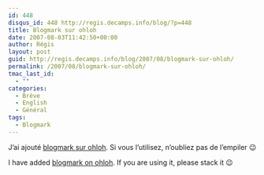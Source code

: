 ```yaml
---
id: 448
disqus_id: 448 http://regis.decamps.info/blog/?p=448
title: Blogmark sur ohloh
date: 2007-08-03T11:42:50+00:00
author: Régis
layout: post
guid: http://regis.decamps.info/blog/2007/08/blogmark-sur-ohloh/
permalink: /2007/08/blogmark-sur-ohloh/
tmac_last_id:
  - ""
categories:
  - Brève
  - English
  - Général
tags:
  - Blogmark
---
```

J’ai ajouté [blogmark sur ohloh](http://www.ohloh.net/projects/7099). Si vous l’utilisez, n’oubliez pas de l&#8217;empiler 😉

I have added [blogmark on ohloh](http://www.ohloh.net/projects/7099). If you are using it, please stack it 😉
